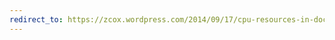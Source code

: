 ```yaml
---
redirect_to: https://zcox.wordpress.com/2014/09/17/cpu-resources-in-docker-mesos-and-marathon/
---
```

